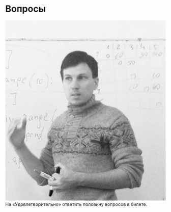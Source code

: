Вопросы
=======

![320](w3lCY3YQfxs.jpg)
На «Удовлетворительно» ответить половину вопросов в билете.
